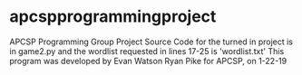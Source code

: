 # apcspprogrammingproject

APCSP Programming Group Project
Source Code for the turned in project is in game2.py and the wordlist requested in lines 17-25 is 'wordlist.txt'
This program was developed by Evan Watson Ryan Pike for APCSP, on 1-22-19

